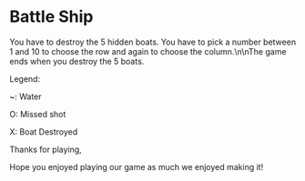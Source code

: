 # Battle Ship

You have to destroy the 5 hidden boats.
You have to pick a number between 1 and 10 to choose the row and again to choose the column.\n\nThe game ends when you destroy the 5 boats.

Legend:

~: Water

O: Missed shot

X: Boat Destroyed


Thanks for playing, 


Hope you enjoyed playing our game as much we enjoyed making it!

